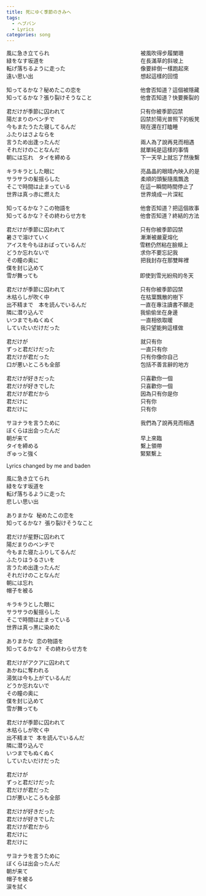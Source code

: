 ```yaml
---
title: 死にゆく季節のきみへ
tags:
  - ヘブバン
  - Lyrics
categories: song
---
```


<pre>
風に急き立てられ　　　　　　　　　　　　　　　　　被風吹得步履闌珊
緑をなす坂道を　　　　　　　　　　　　　　　　　　在長滿草的斜坡上
転げ落ちるように走った　　　　　　　　　　　　　　像要絆倒一樣跑起來
遠い思い出　　　　　　　　　　　　　　　　　　　　想起這樣的回憶

知ってるかな？秘めたこの恋を　　　　　　　　　　　他會否知道？這個被隱藏的愛戀
知ってるかな？張り裂けそうなこと　　　　　　　　　他會否知道？快要撕裂的事情

君だけが季節に囚われて　　　　　　　　　　　　　　只有你被季節囚禁
陽だまりのベンチで　　　　　　　　　　　　　　　　囚禁於陽光普照下的板凳上
今もまたうたた寝してるんだ　　　　　　　　　　　　現在還在打瞌睡
ふたりはさよならを　　　　　　　　　　　　　　　　
言うため出逢ったんだ　　　　　　　　　　　　　　　兩人為了說再見而相遇
それだけのことなんだ　　　　　　　　　　　　　　　就單純是這樣的事情
朝には忘れ　タイを締める　　　　　　　　　　　　　下一天早上就忘了然後繫上領帶準備出門

キラキラとした眼に　　　　　　　　　　　　　　　　亮晶晶的眼晴內映入的是
サラサラの髪揺らした　　　　　　　　　　　　　　　柔順的頭髮隨風飄逸
そこで時間は止まっている　　　　　　　　　　　　　在這一瞬間時間停止了
世界は真っ赤に燃えた　　　　　　　　　　　　　　　世界燒成一片深紅

知ってるかな？この物語を　　　　　　　　　　　　　他會否知道？把這個故事
知ってるかな？その終わらせ方を　　　　　　　　　　他會否知道？終結的方法

君だけが季節に囚われて　　　　　　　　　　　　　　只有你被季節囚禁
暑さで溶けていく　　　　　　　　　　　　　　　　　漸漸被嚴夏熔化
アイスを今もほおばっているんだ　　　　　　　　　　雪糕仍然粘在臉頰上 
どうか忘れないで　　　　　　　　　　　　　　　　　求你不要忘記我
その瞳の奥に　　　　　　　　　　　　　　　　　　　把我封存在那雙眸裡
僕を封じ込めて  
雪が舞っても　　　　　　　　　　　　　　　　　　　即使到雪光紛飛的冬天

君だけが季節に囚われて　　　　　　　　　　　　　　只有你被季節囚禁
木枯らしが吹く中　　　　　　　　　　　　　　　　　在枯葉飄散的樹下
出不精まで　本を読んでいるんだ　　　　　　　　　　一直在專注讀書不願走
隣に潜り込んで　　　　　　　　　　　　　　　　　　我偷偷坐在身邊
いつまでもぬくぬく　　　　　　　　　　　　　　　　一直相依取暖
していたいだけだった　　　　　　　　　　　　　　　我只望能夠這樣做

君だけが　　　　　　　　　　　　　　　　　　　　　就只有你
ずっと君だけだった　　　　　　　　　　　　　　　　一直只有你
君だけが君だった　　　　　　　　　　　　　　　　　只有你像你自己
口が悪いところも全部　　　　　　　　　　　　　　　包括不善言辭的地方

君だけが好きだった　　　　　　　　　　　　　　　　只喜歡你一個
君だけが好きでした　　　　　　　　　　　　　　　　只喜歡你一個
君だけが君だから　　　　　　　　　　　　　　　　　因為只有你是你 
君だけに　　　　　　　　　　　　　　　　　　　　　只有你
君だけに　　　　　　　　　　　　　　　　　　　　　只有你

サヨナラを言うために　　　　　　　　　　　　　　　我們為了說再見而相遇
ぼくらは出会ったんだ　　　　　　　　　　　　　　　
朝が来て　　　　　　　　　　　　　　　　　　　　　早上來臨
タイを締める　　　　　　　　　　　　　　　　　　　繫上領帶
ぎゅっと強く　　　　　　　　　　　　　　　　　　　緊緊繫上
</pre>


Lyrics changed by me and baden
<pre>
風に急き立てられ
緑をなす坂道を  
転げ落ちるように走った  
悲しい思い出

ありまかな 秘めたこの恋を
知ってるかな? 張り裂けそうなこと

君だけが星野に囚われて
陽だまりのベンチで  
今もまた寝たふりしてるんだ
ふたりはうるさいを
言うため出逢ったんだ  
それだけのことなんだ  
朝には忘れ  
帽子を被る

キラキラとした眼に  
サラサラの髪揺らした  
そこで時間は止まっている  
世界は真っ黒に染めた

ありまかな 恋の物語を
知ってるかな? その終わらせ方を

君だけがアクアに囚われて  
あかねに奪われる 
湯気は今も上がているんだ
どうか忘れないで  
その瞳の奥に  
僕を封じ込めて  
雪が舞っても

君だけが季節に囚われて  
木枯らしが吹く中  
出不精まで 本を読んでいるんだ  
隣に潜り込んで  
いつまでもぬくぬく  
していたいだけだった

君だけが  
ずっと君だけだった  
君だけが君だった  
口が悪いところも全部

君だけが好きだった  
君だけが好きでした  
君だけが君だから  
君だけに  
君だけに

サヨナラを言うために  
ぼくらは出会ったんだ  
朝が来て  
帽子を被る
涙を拭く
</pre>